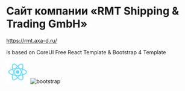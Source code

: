 # Сайт компании «RMT Shipping & Trading GmbH»
https://rmt.axa-d.ru/

is based on CoreUI Free React Template & Bootstrap 4 Template

<p>
<img src="https://github.com/sergey-aks/rmt-shipping-website/blob/main/react-logo.png" alt="react" style="max-width: 100%;">
  
<img src="https://user-images.githubusercontent.com/57951559/226121213-c40f9e58-9e70-4c33-820e-0f4ec5dc44e6.png" alt="bootstrap" style="max-width: 100%;">
</p>
